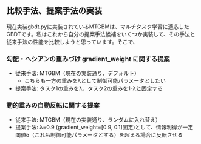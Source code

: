 ## 比較手法、提案手法の実装
現在実装gbdt.pyに実装されているMTGBMは、マルチタスク学習に適応したGBDTです。私はこれから自分の提案手法候補をいくつか実装して、その手法と従来手法の性能を比較しようと思っています。そこで、

### 勾配・ヘシアンの重みづけ gradient_weight に関する提案
- 従来手法: MTGBM（現在の実装通り、デフォルト）
  - こちらも一方の重みをλとして制御可能パラメータとしたい
- 提案手法: タスク1の重みをλ、タスク2の重みを1-λと固定する

### 動的重みの自動反転に関する提案
- 従来手法: MTGBM（現在の実装通り、ランダムに入れ替え）
- 提案手法: λ=0.9 (gradient_weight=[0.9, 0.1]固定)として、情報利得が一定閾値δ（これも制御可能パラメータとする）を超える場合に反転させる